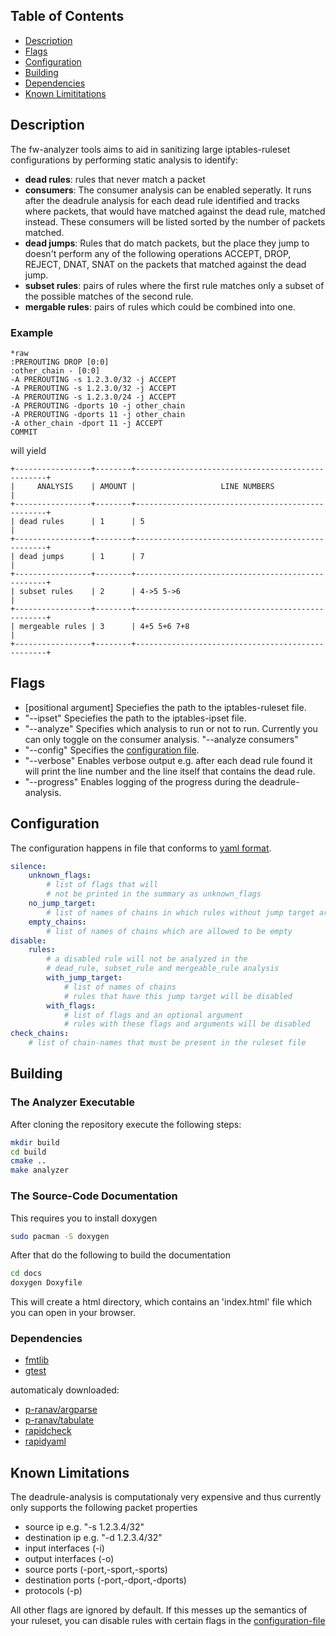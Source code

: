 ## Table of Contents
* [Description](#description)
* [Flags](#flags)
* [Configuration](#configuration)
* [Building](#building)
* [Dependencies](#dependencies)
* [Known Limititations](#known-limitations)
## Description
The fw-analyzer tools aims to aid in sanitizing large iptables-ruleset configurations
by performing static analysis to identify:
- **dead rules**:
    rules that never match a packet
- **consumers**:
    The consumer analysis can be enabled seperatly.
    It runs after the deadrule analysis for each dead rule identified and tracks where
    packets, that would have matched against the dead rule, matched instead.
    These consumers will be listed sorted by the number of packets matched.
- **dead jumps**:
    Rules that do match packets, but the place they jump to doesn't perform
    any of the following operations ACCEPT, DROP, REJECT, DNAT, SNAT on the packets that matched 
    against the dead jump.
- **subset rules**:
    pairs of rules where the first rule matches only a subset of the possible matches of the
    second rule.
- **mergable rules**:
    pairs of rules which could be combined into one.
### Example
```
*raw
:PREROUTING DROP [0:0]
:other_chain - [0:0]
-A PREROUTING -s 1.2.3.0/32 -j ACCEPT
-A PREROUTING -s 1.2.3.0/32 -j ACCEPT
-A PREROUTING -s 1.2.3.0/24 -j ACCEPT
-A PREROUTING -dports 10 -j other_chain
-A PREROUTING -dports 11 -j other_chain
-A other_chain -dport 11 -j ACCEPT
COMMIT
```
will yield
```
+-----------------+--------+--------------------------------------------------+
|     ANALYSIS    | AMOUNT |                   LINE NUMBERS                   |
+-----------------+--------+--------------------------------------------------+
| dead rules      | 1      | 5                                                |
+-----------------+--------+--------------------------------------------------+
| dead jumps      | 1      | 7                                                |
+-----------------+--------+--------------------------------------------------+
| subset rules    | 2      | 4->5 5->6                                        |
+-----------------+--------+--------------------------------------------------+
| mergeable rules | 3      | 4+5 5+6 7+8                                      |
+-----------------+--------+--------------------------------------------------+
```
## Flags
- [positional argument]
    Speciefies the path to the iptables-ruleset file.
- "--ipset"
    Speciefies the path to the iptables-ipset file.
- "--analyze"
    Specifies which analysis to run or not to run.
    Currently you can only toggle on the consumer analysis.
    "--analyze consumers" 
- "--config"
    Specifies the [configuration file](configuration).
- "--verbose"
    Enables verbose output e.g.
    after each dead rule found it will print
    the line number and the line itself that contains the dead rule.
- "--progress"
    Enables logging of the progress during the deadrule-analysis.
## Configuration
The configuration happens in file that conforms to [yaml format](https://en.wikipedia.org/wiki/YAML).
```yaml
silence:
    unknown_flags:
        # list of flags that will 
        # not be printed in the summary as unknown_flags
    no_jump_target:
        # list of names of chains in which rules without jump target are allowed
    empty_chains:
        # list of names of chains which are allowed to be empty
disable:
    rules:
        # a disabled rule will not be analyzed in the
        # dead_rule, subset_rule and mergeable_rule analysis
        with_jump_target:
            # list of names of chains
            # rules that have this jump target will be disabled
        with_flags:
            # list of flags and an optional argument
            # rules with these flags and arguments will be disabled 
check_chains:
    # list of chain-names that must be present in the ruleset file
```
## Building
### The Analyzer Executable
After cloning the repository execute the following steps:
```bash
mkdir build
cd build
cmake ..
make analyzer
```
### The Source-Code Documentation
This requires you to install doxygen
```bash
sudo pacman -S doxygen
```
After that do the following to build the documentation
```bash
cd docs
doxygen Doxyfile
```
This will create a html directory, which contains an 'index.html' file
which you can open in your browser.
### Dependencies
- [fmtlib](https://github.com/fmtlib/fmt)
- [gtest](https://github.com/google/googletest)

automaticaly downloaded:
- [p-ranav/argparse](https://github.com/p-ranav/argparse)
- [p-ranav/tabulate](https://github.com/p-ranav/tabulate)
- [rapidcheck](https://github.com/emil-e/rapidcheck)
- [rapidyaml](ttps://github.com/biojppm/rapidyaml)
## Known Limitations
The deadrule-analysis is computationaly very expensive and thus currently only supports
the following packet properties
- source ip e.g. "-s 1.2.3.4/32"
- destination ip e.g. "-d 1.2.3.4/32"
- input interfaces (-i)
- output interfaces (-o)
- source ports (-port,-sport,-sports)
- destination ports (-port,-dport,-dports)
- protocols (-p)

All other flags are ignored by default.
If this messes up the semantics of your ruleset,
you can disable rules with certain flags in the [configuration-file](#configuration)
